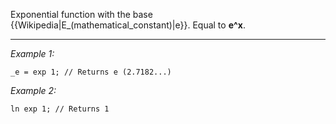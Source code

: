 Exponential function with the base {{Wikipedia|E_(mathematical_constant)|e}}. Equal to **e^x**.


---
*Example 1:*
```sqf
_e = exp 1; // Returns e (2.7182...)
```

*Example 2:*
```sqf
ln exp 1; // Returns 1
```